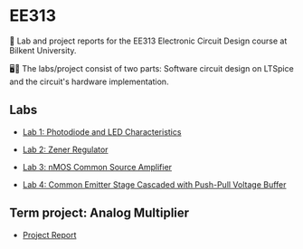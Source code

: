 # EE313
📄 Lab and project reports for the EE313 Electronic Circuit Design course at Bilkent University.

🖥️🔌 The labs/project consist of two parts: Software circuit design on LTSpice and the circuit's hardware implementation.

## Labs 
- [Lab 1: Photodiode and LED Characteristics](https://github.com/ynarter/EE202/tree/main/Lab%201)

- [Lab 2: Zener Regulator](https://github.com/ynarter/EE202/tree/main/Lab%202)

- [Lab 3: nMOS Common Source Amplifier](https://github.com/ynarter/EE202/tree/main/Lab%203)

- [Lab 4: Common Emitter Stage Cascaded with Push-Pull Voltage Buffer](https://github.com/ynarter/EE202/tree/main/Lab%204)

## Term project: Analog Multiplier

- [Project Report](https://github.com/ynarter/EE202/tree/main/Lab%205)
